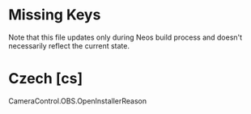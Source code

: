 # Missing Keys
Note that this file updates only during Neos build process and doesn't necessarily reflect the current state.

# Czech [cs]
CameraControl.OBS.OpenInstallerReason  

